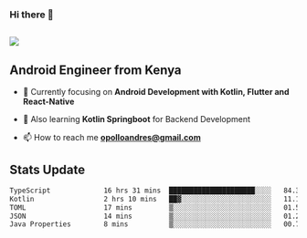 ### Hi there 👋
<h2 align="left"><img src="https://readme-typing-svg.herokuapp.com?color='blue'&lines=I'm+Andrew+Opollo😊;Welcome+to+my+Github😜"> </h2>

## Android Engineer from Kenya


- 🌱 Currently focusing on **Android Development with Kotlin, Flutter and React-Native**

- 🔭 Also learning **Kotlin Springboot** for Backend Development

- 📫 How to reach me **opolloandres@gmail.com**


## Stats Update
<!--START_SECTION:waka-->

```txt
TypeScript             16 hrs 31 mins  █████████████████████░░░░   84.35 %
Kotlin                 2 hrs 10 mins   ██▓░░░░░░░░░░░░░░░░░░░░░░   11.13 %
TOML                   17 mins         ▒░░░░░░░░░░░░░░░░░░░░░░░░   01.53 %
JSON                   14 mins         ▒░░░░░░░░░░░░░░░░░░░░░░░░   01.21 %
Java Properties        8 mins          ▒░░░░░░░░░░░░░░░░░░░░░░░░   00.76 %
```

<!--END_SECTION:waka-->



